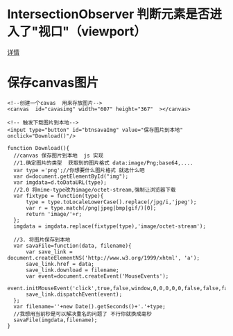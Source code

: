 
# IntersectionObserver 判断元素是否进入了"视口"（viewport）
[详情](http://www.ruanyifeng.com/blog/2016/11/intersectionobserver_api.html)

# 保存canvas图片
>

    <!--创建一个cavas  用来存放图片-->
    <canvas  id="cavasimg" width="607" height="367"  ></canvas> 
        
    <!-- 触发下载图片到本地-->
    <input type="button" id="btnsavaImg" value="保存图片到本地" onclick="Download()"/> 

    function Download(){
      //canvas 保存图片到本地  js 实现
      //1.确定图片的类型  获取到的图片格式 data:image/Png;base64,....
      var type ='png';//你想要什么图片格式 就选什么吧
      var d=document.getElementById("img");
      var imgdata=d.toDataURL(type);
      //2.0 将mime-type改为image/octet-stream,强制让浏览器下载
      var fixtype = function(type){
          type = type.toLocaleLowerCase().replace(/jpg/i,'jpeg');
          var r = type.match(/png|jpeg|bmp|gif/)[0];
          return 'image/'+r;
      };
      imgdata = imgdata.replace(fixtype(type),'image/octet-stream');

      //3. 将图片保存到本地
      var savaFile=function(data, filename){
          var save_link = document.createElementNS('http://www.w3.org/1999/xhtml', 'a');
          save_link.href = data;
          save_link.download = filename;
          var event=document.createEvent('MouseEvents');
          event.initMouseEvent('click',true,false,window,0,0,0,0,0,false,false,false,false,0,null);
          save_link.dispatchEvent(event);
      };
      var filename=''+new Date().getSeconds()+'.'+type;  
      //我想用当前秒是可以解决重名的问题了 不行你就换成毫秒
      savaFile(imgdata,filename);
    }

    